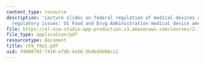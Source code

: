 ```yaml
---
content_type: resource
description: 'Lecture slides on federal regulation of medical devices and federal
  regulatory issues: US Food and Drug Administration medical device amendments.'
file: https://ol-ocw-studio-app-production.s3.amazonaws.com/courses/2-782j-design-of-medical-devices-and-implants-spring-2006/740087927410e7db4a565b4bd9d8bcc2_ch9_fda1.pdf
file_type: application/pdf
resourcetype: Document
title: ch9_fda1.pdf
uid: 74008792-7410-e7db-4a56-5b4bd9d8bcc2
---
```

